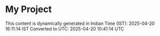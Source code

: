 # My Project

This content is dynamically generated in Indian Time (IST): 2025-04-20 16:11:14 IST
Converted to UTC: 2025-04-20 10:41:14 UTC

